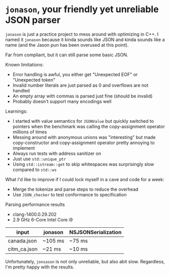 # `jonason`, your friendly yet unreliable JSON parser

`jonason` is just a practice project to mess around with optimizing in C++. I named it `jonason` because it kinda sounds like JSON and kinda sounds like a name (and the Jason pun has been overused at this point).

Far from compliant, but it can still parse some basic JSON.

Known limitations:
- Error handling is awful, you either get "Unexpected EOF" or "Unexpected token"
- Invalid number literals are just parsed as 0 and overflows are not handled
- An empty array with commas is parsed just fine (should be invalid)
- Probably doesn't support many encodings well

Learnings:
- I started with value semantics for `JSONValue` but quickly switched to pointers when the benchmark was calling the copy-assignment operator millions of times
- Messing around with anonymous unions was "interesting" but made copy-constructor and copy-assignment operator pretty annoying to implement
- Always run tests with address sanitizer on
- Just use `std::unique_ptr`
- Using `std::istream::get` to skip whitespaces was surprisingly slow compared to `std::ws`

What I'd like to improve if I could lock myself in a cave and code for a week:
- Merge the tokenize and parse steps to reduce the overhead
- Use `JSON_checker` to test conformance to specification

Parsing performance results
- clang-1400.0.29.202
- 2.9 GHz 6-Core Intel Core i9

| input        | jonason  | NSJSONSerialization |
| -            | -        | -                   |
| canada.json  | ~105 ms  | ~75 ms              |
| citm_ca.json | ~21 ms   | ~10 ms              |

Unfortunately, `jonsason` is not only unreliable, but also abit slow. Regardless, I'm pretty happy with the results.
